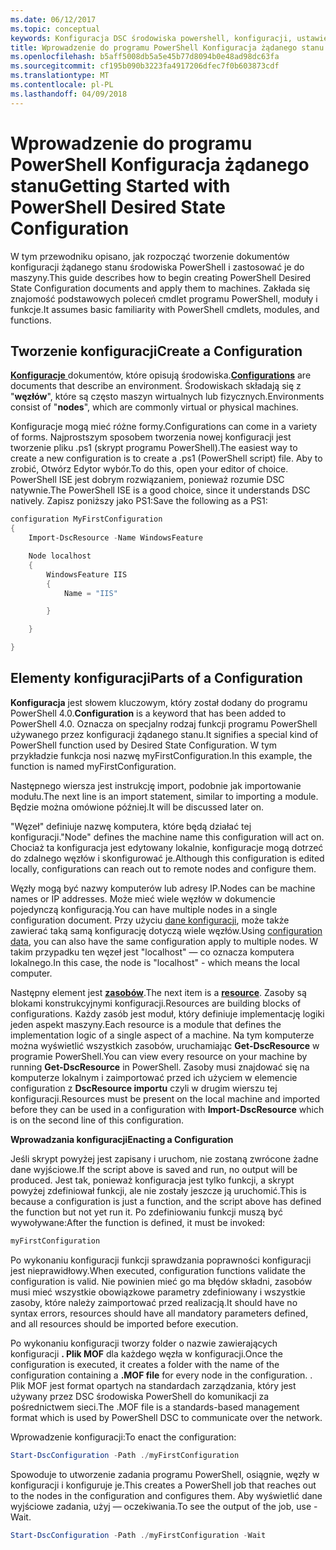 ```yaml
---
ms.date: 06/12/2017
ms.topic: conceptual
keywords: Konfiguracja DSC środowiska powershell, konfiguracji, ustawienia
title: Wprowadzenie do programu PowerShell Konfiguracja żądanego stanu
ms.openlocfilehash: b5aff5008db5a5e45b77d8094b0e48ad98dc63fa
ms.sourcegitcommit: cf195b090b3223fa4917206dfec7f0b603873cdf
ms.translationtype: MT
ms.contentlocale: pl-PL
ms.lasthandoff: 04/09/2018
---
```

# <a name="getting-started-with-powershell-desired-state-configuration"></a><span data-ttu-id="8defd-103">Wprowadzenie do programu PowerShell Konfiguracja żądanego stanu</span><span class="sxs-lookup"><span data-stu-id="8defd-103">Getting Started with PowerShell Desired State Configuration</span></span> #

<span data-ttu-id="8defd-104">W tym przewodniku opisano, jak rozpocząć tworzenie dokumentów konfiguracji żądanego stanu środowiska PowerShell i zastosować je do maszyny.</span><span class="sxs-lookup"><span data-stu-id="8defd-104">This guide describes how to begin creating PowerShell Desired State Configuration documents and apply them to machines.</span></span> <span data-ttu-id="8defd-105">Zakłada się znajomość podstawowych poleceń cmdlet programu PowerShell, moduły i funkcje.</span><span class="sxs-lookup"><span data-stu-id="8defd-105">It assumes basic familiarity with PowerShell cmdlets, modules, and functions.</span></span>


## <a name="create-a-configuration"></a><span data-ttu-id="8defd-106">Tworzenie konfiguracji</span><span class="sxs-lookup"><span data-stu-id="8defd-106">Create a Configuration</span></span> ##

<span data-ttu-id="8defd-107">[**Konfiguracje** ](https://msdn.microsoft.com/powershell/dsc/configurations) dokumentów, które opisują środowiska.</span><span class="sxs-lookup"><span data-stu-id="8defd-107">[**Configurations**](https://msdn.microsoft.com/powershell/dsc/configurations) are documents that describe an environment.</span></span> <span data-ttu-id="8defd-108">Środowiskach składają się z "**węzłów**", które są często maszyn wirtualnych lub fizycznych.</span><span class="sxs-lookup"><span data-stu-id="8defd-108">Environments consist of "**nodes**", which are commonly virtual or physical machines.</span></span>

<span data-ttu-id="8defd-109">Konfiguracje mogą mieć różne formy.</span><span class="sxs-lookup"><span data-stu-id="8defd-109">Configurations can come in a variety of forms.</span></span> <span data-ttu-id="8defd-110">Najprostszym sposobem tworzenia nowej konfiguracji jest tworzenie pliku .ps1 (skrypt programu PowerShell).</span><span class="sxs-lookup"><span data-stu-id="8defd-110">The easiest way to create a new configuration is to create a .ps1 (PowerShell script) file.</span></span> <span data-ttu-id="8defd-111">Aby to zrobić, Otwórz Edytor wybór.</span><span class="sxs-lookup"><span data-stu-id="8defd-111">To do this, open your editor of choice.</span></span> <span data-ttu-id="8defd-112">PowerShell ISE jest dobrym rozwiązaniem, ponieważ rozumie DSC natywnie.</span><span class="sxs-lookup"><span data-stu-id="8defd-112">The PowerShell ISE is a good choice, since it understands DSC natively.</span></span> <span data-ttu-id="8defd-113">Zapisz poniższy jako PS1:</span><span class="sxs-lookup"><span data-stu-id="8defd-113">Save the following as a PS1:</span></span>

```powershell
configuration MyFirstConfiguration
{
    Import-DscResource -Name WindowsFeature

    Node localhost
    {
        WindowsFeature IIS
        {
            Name = "IIS"

        }

    }

}
```
## <a name="parts-of-a-configuration"></a><span data-ttu-id="8defd-114">Elementy konfiguracji</span><span class="sxs-lookup"><span data-stu-id="8defd-114">Parts of a Configuration</span></span> ##
<span data-ttu-id="8defd-115">**Konfiguracja** jest słowem kluczowym, który został dodany do programu PowerShell 4.0.</span><span class="sxs-lookup"><span data-stu-id="8defd-115">**Configuration** is a keyword that has been added to PowerShell 4.0.</span></span> <span data-ttu-id="8defd-116">Oznacza on specjalny rodzaj funkcji programu PowerShell używanego przez konfiguracji żądanego stanu.</span><span class="sxs-lookup"><span data-stu-id="8defd-116">It signifies a special kind of PowerShell function used by Desired State Configuration.</span></span> <span data-ttu-id="8defd-117">W tym przykładzie funkcja nosi nazwę myFirstConfiguration.</span><span class="sxs-lookup"><span data-stu-id="8defd-117">In this example, the function is named myFirstConfiguration.</span></span>

<span data-ttu-id="8defd-118">Następnego wiersza jest instrukcję import, podobnie jak importowanie modułu.</span><span class="sxs-lookup"><span data-stu-id="8defd-118">The next line is an import statement, similar to importing a module.</span></span> <span data-ttu-id="8defd-119">Będzie można omówione później.</span><span class="sxs-lookup"><span data-stu-id="8defd-119">It will be discussed later on.</span></span>

<span data-ttu-id="8defd-120">"Węzeł" definiuje nazwę komputera, które będą działać tej konfiguracji.</span><span class="sxs-lookup"><span data-stu-id="8defd-120">"Node" defines the machine name this configuration will act on.</span></span> <span data-ttu-id="8defd-121">Chociaż ta konfiguracja jest edytowany lokalnie, konfiguracje mogą dotrzeć do zdalnego węzłów i skonfigurować je.</span><span class="sxs-lookup"><span data-stu-id="8defd-121">Although this configuration is edited locally, configurations can reach out to remote nodes and configure them.</span></span>

<span data-ttu-id="8defd-122">Węzły mogą być nazwy komputerów lub adresy IP.</span><span class="sxs-lookup"><span data-stu-id="8defd-122">Nodes can be machine names or IP addresses.</span></span> <span data-ttu-id="8defd-123">Może mieć wiele węzłów w dokumencie pojedynczą konfiguracją.</span><span class="sxs-lookup"><span data-stu-id="8defd-123">You can have multiple nodes in a single configuration document.</span></span> <span data-ttu-id="8defd-124">Przy użyciu [dane konfiguracji](https://msdn.microsoft.com/powershell/dsc/configdata), może także zawierać taką samą konfigurację dotyczą wiele węzłów.</span><span class="sxs-lookup"><span data-stu-id="8defd-124">Using [configuration data](https://msdn.microsoft.com/powershell/dsc/configdata), you can also have the same configuration apply to multiple nodes.</span></span> <span data-ttu-id="8defd-125">W takim przypadku ten węzeł jest "localhost" — co oznacza komputera lokalnego.</span><span class="sxs-lookup"><span data-stu-id="8defd-125">In this case, the node is "localhost" - which means the local computer.</span></span>

<span data-ttu-id="8defd-126">Następny element jest [ **zasobów**](https://msdn.microsoft.com/powershell/dsc/resources).</span><span class="sxs-lookup"><span data-stu-id="8defd-126">The next item is a [**resource**](https://msdn.microsoft.com/powershell/dsc/resources).</span></span> <span data-ttu-id="8defd-127">Zasoby są blokami konstrukcyjnymi konfiguracji.</span><span class="sxs-lookup"><span data-stu-id="8defd-127">Resources are building blocks of configurations.</span></span> <span data-ttu-id="8defd-128">Każdy zasób jest moduł, który definiuje implementację logiki jeden aspekt maszyny.</span><span class="sxs-lookup"><span data-stu-id="8defd-128">Each resource is a module that defines the implementation logic of a single aspect of a machine.</span></span> <span data-ttu-id="8defd-129">Na tym komputerze można wyświetlić wszystkich zasobów, uruchamiając **Get-DscResource** w programie PowerShell.</span><span class="sxs-lookup"><span data-stu-id="8defd-129">You can view every resource on your machine by running **Get-DscResource** in PowerShell.</span></span> <span data-ttu-id="8defd-130">Zasoby musi znajdować się na komputerze lokalnym i zaimportować przed ich użyciem w elemencie configuration z **DscResource importu** czyli w drugim wierszu tej konfiguracji.</span><span class="sxs-lookup"><span data-stu-id="8defd-130">Resources must be present on the local machine and imported before they can be used in a configuration with **Import-DscResource** which is on the second line of this configuration.</span></span>

<span data-ttu-id="8defd-131">**Wprowadzania konfiguracji**</span><span class="sxs-lookup"><span data-stu-id="8defd-131">**Enacting a Configuration**</span></span>

<span data-ttu-id="8defd-132">Jeśli skrypt powyżej jest zapisany i uruchom, nie zostaną zwrócone żadne dane wyjściowe.</span><span class="sxs-lookup"><span data-stu-id="8defd-132">If the script above is saved and run, no output will be produced.</span></span> <span data-ttu-id="8defd-133">Jest tak, ponieważ konfiguracja jest tylko funkcji, a skrypt powyżej zdefiniował funkcji, ale nie zostały jeszcze ją uruchomić.</span><span class="sxs-lookup"><span data-stu-id="8defd-133">This is because a configuration is just a function, and the script above has defined the function but not yet run it.</span></span> <span data-ttu-id="8defd-134">Po zdefiniowaniu funkcji muszą być wywoływane:</span><span class="sxs-lookup"><span data-stu-id="8defd-134">After the function is defined, it must be invoked:</span></span>
```powershell
myFirstConfiguration
```

<span data-ttu-id="8defd-135">Po wykonaniu konfiguracji funkcji sprawdzania poprawności konfiguracji jest nieprawidłowy.</span><span class="sxs-lookup"><span data-stu-id="8defd-135">When executed, configuration functions validate the configuration is valid.</span></span> <span data-ttu-id="8defd-136">Nie powinien mieć go ma błędów składni, zasobów musi mieć wszystkie obowiązkowe parametry zdefiniowany i wszystkie zasoby, które należy zaimportować przed realizacją.</span><span class="sxs-lookup"><span data-stu-id="8defd-136">It should have no syntax errors, resources should have all mandatory parameters defined, and all resources should be imported before execution.</span></span>

<span data-ttu-id="8defd-137">Po wykonaniu konfiguracji tworzy folder o nazwie zawierających konfiguracji **. Plik MOF** dla każdego węzła w konfiguracji.</span><span class="sxs-lookup"><span data-stu-id="8defd-137">Once the configuration is executed, it creates a folder with the name of the configuration containing a **.MOF file** for every node in the configuration.</span></span> <span data-ttu-id="8defd-138">. Plik MOF jest format opartych na standardach zarządzania, który jest używany przez DSC środowiska PowerShell do komunikacji za pośrednictwem sieci.</span><span class="sxs-lookup"><span data-stu-id="8defd-138">The .MOF file is a standards-based management format which is used by PowerShell DSC to communicate over the network.</span></span>

<span data-ttu-id="8defd-139">Wprowadzenie konfiguracji:</span><span class="sxs-lookup"><span data-stu-id="8defd-139">To enact the configuration:</span></span>
```powershell
Start-DscConfiguration -Path ./myFirstConfiguration
```
<span data-ttu-id="8defd-140">Spowoduje to utworzenie zadania programu PowerShell, osiągnie, węzły w konfiguracji i konfiguruje je.</span><span class="sxs-lookup"><span data-stu-id="8defd-140">This creates a PowerShell job that reaches out to the nodes in the configuration and configures them.</span></span> <span data-ttu-id="8defd-141">Aby wyświetlić dane wyjściowe zadania, użyj — oczekiwania.</span><span class="sxs-lookup"><span data-stu-id="8defd-141">To see the output of the job, use -Wait.</span></span>
```powershell
Start-DscConfiguration -Path ./myFirstConfiguration -Wait
```